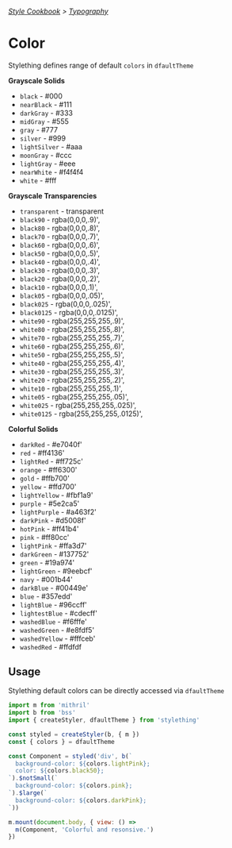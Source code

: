 ###### [Style Cookbook](index.md)  >  [Typography](themes/index.md)

# Color

Stylething defines range of default `colors` in `dfaultTheme`

**Grayscale Solids**

- `black` - #000
- `nearBlack` - #111
- `darkGray` - #333
- `midGray` - #555
- `gray` - #777
- `silver` - #999
- `lightSilver` - #aaa
- `moonGray` - #ccc
- `lightGray` - #eee
- `nearWhite` - #f4f4f4
- `white` - #fff

**Grayscale Transparencies**

- `transparent` - transparent
- `black90` - rgba(0,0,0,.9)',
- `black80` - rgba(0,0,0,.8)',
- `black70` - rgba(0,0,0,.7)',
- `black60` - rgba(0,0,0,.6)',
- `black50` - rgba(0,0,0,.5)',
- `black40` - rgba(0,0,0,.4)',
- `black30` - rgba(0,0,0,.3)',
- `black20` - rgba(0,0,0,.2)',
- `black10` - rgba(0,0,0,.1)',
- `black05` - rgba(0,0,0,.05)',
- `black025` - rgba(0,0,0,.025)',
- `black0125` - rgba(0,0,0,.0125)',
- `white90` - rgba(255,255,255,.9)',
- `white80` - rgba(255,255,255,.8)',
- `white70` - rgba(255,255,255,.7)',
- `white60` - rgba(255,255,255,.6)',
- `white50` - rgba(255,255,255,.5)',
- `white40` - rgba(255,255,255,.4)',
- `white30` - rgba(255,255,255,.3)',
- `white20` - rgba(255,255,255,.2)',
- `white10` - rgba(255,255,255,.1)',
- `white05` - rgba(255,255,255,.05)',
- `white025` - rgba(255,255,255,.025)',
- `white0125` - rgba(255,255,255,.0125)',

**Colorful Solids**
- `darkRed` - #e7040f'
- `red` - #ff4136'
- `lightRed` - #ff725c'
- `orange` - #ff6300'
- `gold` - #ffb700'
- `yellow` - #ffd700'
- `lightYellow` - #fbf1a9'
- `purple` - #5e2ca5'
- `lightPurple` - #a463f2'
- `darkPink` - #d5008f'
- `hotPink` - #ff41b4'
- `pink` - #ff80cc'
- `lightPink` - #ffa3d7'
- `darkGreen` - #137752'
- `green` - #19a974'
- `lightGreen` - #9eebcf'
- `navy` - #001b44'
- `darkBlue` - #00449e'
- `blue` - #357edd'
- `lightBlue` - #96ccff'
- `lightestBlue` - #cdecff'
- `washedBlue` - #f6fffe'
- `washedGreen` - #e8fdf5'
- `washedYellow` - #fffceb'
- `washedRed` - #ffdfdf

## Usage

Stylething default colors can be directly accessed via `dfaultTheme`

```js
import m from 'mithril'
import b from 'bss'
import { createStyler, dfaultTheme } from 'stylething'

const styled = createStyler(b, { m })
const { colors } = dfaultTheme

const Component = styled('div', b(`
  background-color: ${colors.lightPink};
  color: ${colors.black50};
`).$notSmall(`
  background-color: ${colors.pink};
`).$large(`
  background-color: ${colors.darkPink};
`))

m.mount(document.body, { view: () =>
  m(Component, 'Colorful and resonsive.')
})
```

<!-- inspiration: Tachyons

```postcss
/*
   Tachyons
   COLOR VARIABLES
   Grayscale
   - Solids
   - Transparencies
   Colors
*/

:root {
  --black: #000;
  --near-black: #111;
  --dark-gray:#333;
  --mid-gray:#555;
  --gray: #777;
  --silver: #999;
  --light-silver: #aaa;
  --moon-gray: #ccc;
  --light-gray: #eee;
  --near-white: #f4f4f4;
  --white: #fff;
  
  --transparent:transparent;
  
  --black-90: rgba(0,0,0,.9);
  --black-80: rgba(0,0,0,.8);
  --black-70: rgba(0,0,0,.7);
  --black-60: rgba(0,0,0,.6);
  --black-50: rgba(0,0,0,.5);
  --black-40: rgba(0,0,0,.4);
  --black-30: rgba(0,0,0,.3);
  --black-20: rgba(0,0,0,.2);
  --black-10: rgba(0,0,0,.1);
  --black-05: rgba(0,0,0,.05);
  --black-025: rgba(0,0,0,.025);
  --black-0125: rgba(0,0,0,.0125);
  
  --white-90: rgba(255,255,255,.9);
  --white-80: rgba(255,255,255,.8);
  --white-70: rgba(255,255,255,.7);
  --white-60: rgba(255,255,255,.6);
  --white-50: rgba(255,255,255,.5);
  --white-40: rgba(255,255,255,.4);
  --white-30: rgba(255,255,255,.3);
  --white-20: rgba(255,255,255,.2);
  --white-10: rgba(255,255,255,.1);
  --white-05: rgba(255,255,255,.05);
  --white-025: rgba(255,255,255,.025);
  --white-0125: rgba(255,255,255,.0125);
  
  --dark-red:  #e7040f;
  --red:  #ff4136;
  --light-red:  #ff725c;
  --orange:  #ff6300;
  --gold:  #ffb700;
  --yellow:  #ffd700;
  --light-yellow:  #fbf1a9;
  --purple:  #5e2ca5;
  --light-purple:  #a463f2;
  --dark-pink:  #d5008f;
  --hot-pink: #ff41b4;
  --pink:  #ff80cc;
  --light-pink:  #ffa3d7;
  --dark-green:  #137752;
  --green:  #19a974;
  --light-green:  #9eebcf;
  --navy:  #001b44;
  --dark-blue:  #00449e;
  --blue:  #357edd;
  --light-blue:  #96ccff;
  --lightest-blue:  #cdecff;
  --washed-blue:  #f6fffe;
  --washed-green:  #e8fdf5;
  --washed-yellow:  #fffceb;
  --washed-red:  #ffdfdf;
}
```
-->

